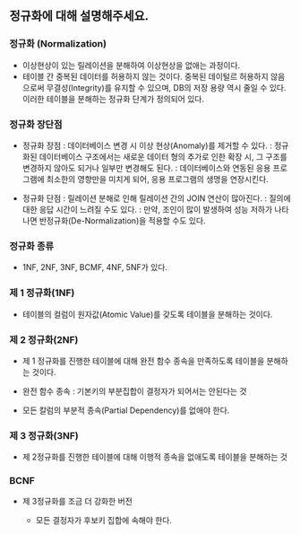 ## 정규화에 대해 설명해주세요.


### 정규화 (Normalization)
- 이상현상이 있는 릴레이션을 분해하여 이상현상을 없애는 과정이다.
- 테이블 간 중복된 데이터를 허용하지 않는 것이다.
중복된 데이털르 허용하지 않음으로써 무결성(Integrity)를 유지할 수 있으며,
DB의 저장 용량 역시 줄일 수 있다. 이러한 테이블을 분해하는 정규화 단계가 정의되어 있다.

### 정규화 장단점

- 정규화 장점
: 데이터베이스 변경 시 이상 현상(Anomaly)를 제거할 수 있다.
: 정규화된 데이터베이스 구조에서는 새로운 데이터 형의 추가로 인한 확장 시,
그 구조를 변경하지 않아도 되거나 일부만 변경해도 된다.
: 데이터베이스와 연동된 응용 프로그램에 최소한의 영향만을 미치게 되어,
응용 프로그램의 생명을 연장시킨다.

- 정규화 단점
: 릴레이션 분해로 인해 릴레이션 간의 JOIN 연산이 많아진다.
: 질의에 대한 응답 시간이 느려질 수도 있다.
: 만약, 조인이 많이 발생하여 성능 저하가 나타나면
반정규화(De-Normalization)을 적용할 수도 있다.

### 정규화 종류
- 1NF, 2NF, 3NF, BCMF, 4NF, 5NF가 있다.

### 제 1 정규화(1NF)
- 테이블의 컬럼이 원자값(Atomic Value)를 갖도록 테이블을 분해하는 것이다.

### 제 2 정규화(2NF)
- 제 1 정규화를 진행한 테이블에 대해 완전 함수 종속을 만족하도록 테이블을 분해하는 것이다.

- 완전 함수 종속 : 기본키의 부분집합이 결정자가 되어서는 안된다는 것

- 모든 칼럼의 부분적 종속(Partial Dependency)를 없애야 한다.

### 제 3 정규화(3NF)
- 제 2정규화를 진행한 테이블에 대해 이행적 종속을 없애도록 테이블을 분해하는 것

### BCNF
- 제 3정규화를 조금 더 강화한 버전

  - 모든 결정자가 후보키 집합에 속해야 한다.